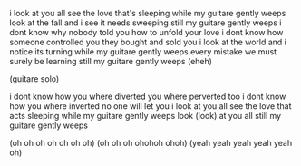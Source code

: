 i look at you all see the love that's sleeping 
while my guitare gently weeps 
look at the fall and i see it needs sweeping 
still my guitare gently weeps
i dont know why nobody told you 
how to unfold your love 
i dont know how someone controlled you 
they bought and sold you 
i look at the world and i notice its turning 
while my guitare gently weeps 
every mistake we must surely be learning 
still my guitare gently weeps 
(eheh)

(guitare solo)

i dont know how you where diverted 
you where perverted too 
i dont know how you where inverted 
no one will let you 
i look at you all see the love that acts sleeping 
while my guitare gently weeps 
look (look) at you all 
still my guitare gently weeps 

(oh oh oh oh oh oh oh)
(oh oh oh ohohoh ohoh)
(yeah yeah yeah yeah yeah oh)